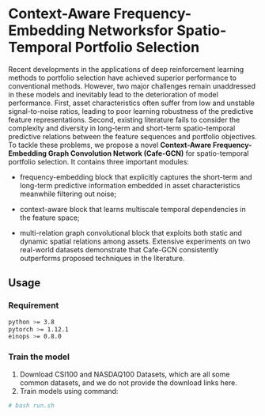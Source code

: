 # Context-Aware Frequency-Embedding Networksfor Spatio-Temporal Portfolio Selection
Recent developments in the applications of deep reinforcement learning methods to portfolio selection have achieved superior performance to conventional methods. However, two major challenges remain unaddressed in these models and inevitably lead to the deterioration of model performance. First, asset characteristics often suffer from low and unstable signal-to-noise ratios, leading to poor learning robustness of the predictive feature representations. Second, existing literature fails to consider the complexity and diversity in long-term and short-term spatio-temporal predictive relations between the feature sequences and portfolio objectives. To tackle these problems, we propose a novel **Context-Aware Frequency-Embedding Graph Convolution Network (Cafe-GCN)** for spatio-temporal portfolio selection. It contains three important modules: 

* frequency-embedding block that explicitly captures the short-term and long-term predictive information embedded in asset characteristics meanwhile filtering out noise; 

* context-aware block that learns multiscale temporal dependencies in the feature space; 

* multi-relation graph convolutional block that exploits both static and dynamic spatial relations among assets. Extensive experiments on two real-world datasets demonstrate that Cafe-GCN consistently outperforms proposed techniques in the literature.

## Usage
### Requirement
```bash
python >= 3.8
pytorch >= 1.12.1
einops >= 0.8.0
```
### Train the model
1. Download CSI100 and NASDAQ100 Datasets, which are all some common datasets, and we do not provide the download links here.
2. Train models using command:
```bash
# bash run.sh
```

